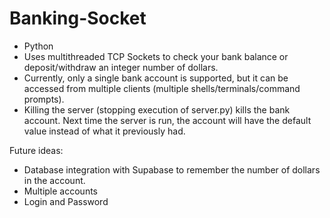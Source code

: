 # Banking-Socket

* Python
* Uses multithreaded TCP Sockets to check your bank balance or deposit/withdraw an integer number of dollars.
* Currently, only a single bank account is supported, but it can be accessed from multiple clients (multiple shells/terminals/command prompts).
* Killing the server (stopping execution of server.py) kills the bank account. Next time the server is run, the account will have the default value instead of what it previously had.

Future ideas:
* Database integration with Supabase to remember the number of dollars in the account.
* Multiple accounts
* Login and Password
